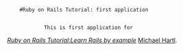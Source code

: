 		#Ruby on Rails Tutorial: first application


				This is first application for
[*Ruby on Rails Tutorial:Learn Rails by example*](http://railstutorial.org/)
[Michael Hartl](http://michaelhartl.com/).
